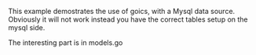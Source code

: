 

This example demostrates the use of goics, with a Mysql data source.
Obviously it will not work instead you have the correct tables setup
on the mysql side.

The interesting part is in models.go